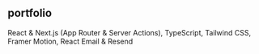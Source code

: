 ## portfolio

React & Next.js (App
Router & Server Actions), TypeScript, Tailwind CSS, Framer Motion, React Email & Resend
